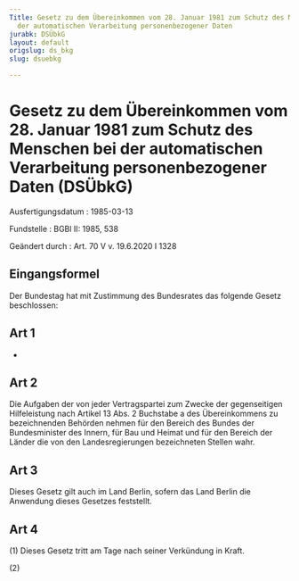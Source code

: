 ```yaml
---
Title: Gesetz zu dem Übereinkommen vom 28. Januar 1981 zum Schutz des Menschen bei
  der automatischen Verarbeitung personenbezogener Daten
jurabk: DSÜbkG
layout: default
origslug: ds_bkg
slug: dsuebkg

---
```


# Gesetz zu dem Übereinkommen vom 28. Januar 1981 zum Schutz des Menschen bei der automatischen Verarbeitung personenbezogener Daten (DSÜbkG)

Ausfertigungsdatum
:   1985-03-13

Fundstelle
:   BGBl II: 1985, 538

Geändert durch
:   Art. 70 V v. 19.6.2020 I 1328



## Eingangsformel

Der Bundestag hat mit Zustimmung des Bundesrates das folgende Gesetz
beschlossen:


## Art 1

-


## Art 2

Die Aufgaben der von jeder Vertragspartei zum Zwecke der gegenseitigen
Hilfeleistung nach Artikel 13 Abs. 2 Buchstabe a des Übereinkommens zu
bezeichnenden Behörden nehmen für den Bereich des Bundes der
Bundesminister des Innern, für Bau und Heimat und für den Bereich der
Länder die von den Landesregierungen bezeichneten Stellen wahr.


## Art 3

Dieses Gesetz gilt auch im Land Berlin, sofern das Land Berlin die
Anwendung dieses Gesetzes feststellt.


## Art 4

(1) Dieses Gesetz tritt am Tage nach seiner Verkündung in Kraft.

(2)

